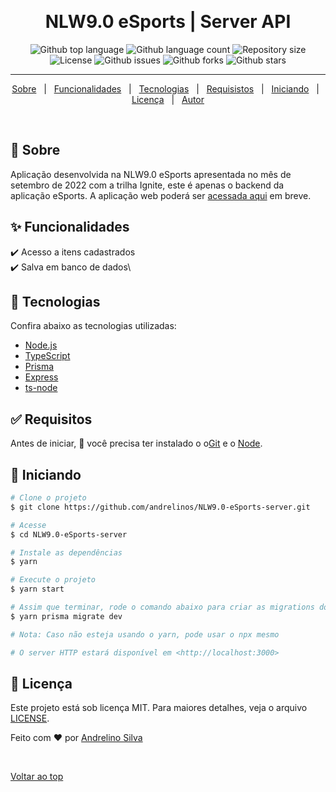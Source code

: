 &#xa0;

<h1 align="center">NLW9.0 eSports | Server API</h1>

<p align="center">
  <img alt="Github top language" src="https://img.shields.io/github/languages/top/andrelinos/NLW9.0-eSports-server?color=56BEB8">

  <img alt="Github language count" src="https://img.shields.io/github/languages/count/andrelinos/NLW9.0-eSports-server?color=56BEB8">

  <img alt="Repository size" src="https://img.shields.io/github/repo-size/andrelinos/NLW9.0-eSports-server?color=56BEB8">

  <img alt="License" src="https://img.shields.io/github/license/andrelinos/NLW9.0-eSports-server?color=56BEB8">

  <img alt="Github issues" src="https://img.shields.io/github/issues/andrelinos/NLW9.0-eSports-server?color=56BEB8" />

  <img alt="Github forks" src="https://img.shields.io/github/forks/andrelinos/NLW9.0-eSports-server?color=56BEB8" />

   <img alt="Github stars" src="https://img.shields.io/github/stars/andrelinos/NLW9.0-eSports-server?color=56BEB8" />
</p>

<hr>

<p align="center">
  <a href="#dart-sobre">Sobre</a> &#xa0; | &#xa0;
  <a href="#sparkles-funcionalidades">Funcionalidades</a> &#xa0; | &#xa0;
  <a href="#rocket-tecnologias">Tecnologias</a> &#xa0; | &#xa0;
  <a href="#white_check_mark-requisitos">Requisistos</a> &#xa0; | &#xa0;
  <a href="#checkered_flag-iniciando">Iniciando</a> &#xa0; | &#xa0;
  <a href="#memo-licen%C3%A7a">Licença</a> &#xa0; | &#xa0;
  <a href="https://github.com/andrelinos" target="_blank">Autor</a>
</p>

<br>

## :dart: Sobre ##

Aplicação desenvolvida na NLW9.0 eSports apresentada no mês de setembro de 2022 com a trilha Ignite, este é apenas o backend da aplicação eSports. A aplicação web poderá ser [acessada aqui](https://github.com/andrelinos/) em breve.

## :sparkles: Funcionalidades ##

:heavy_check_mark: Acesso a itens cadastrados\
:heavy_check_mark: Salva em banco de dados\

## :rocket: Tecnologias ##

Confira abaixo as tecnologias utilizadas:

- [Node.js](https://nodejs.org/en/)
- [TypeScript](https://www.typescriptlang.org/)
- [Prisma](https://www.prisma.io/)
- [Express](http://expressjs.com/)
- [ts-node](https://typestrong.org/ts-node/)

## :white_check_mark: Requisitos ##

Antes de iniciar, :checkered_flag: você precisa ter instalado o
o[Git](https://git-scm.com) e o [Node](https://nodejs.org/en/).

## :checkered_flag: Iniciando ##

```bash
# Clone o projeto
$ git clone https://github.com/andrelinos/NLW9.0-eSports-server.git

# Acesse
$ cd NLW9.0-eSports-server

# Instale as dependências
$ yarn

# Execute o projeto
$ yarn start

# Assim que terminar, rode o comando abaixo para criar as migrations do banco de dados
$ yarn prisma migrate dev

# Nota: Caso não esteja usando o yarn, pode usar o npx mesmo

# O server HTTP estará disponível em <http://localhost:3000>
```

## :memo: Licença ##

Este projeto está sob licença MIT. Para maiores detalhes, veja o arquivo [LICENSE](LICENSE.md).

Feito com :heart: por <a href="https://github.com/andrelinos" target="_blank">Andrelino Silva</a>

&#xa0;

<a href="#top">Voltar ao top</a>
